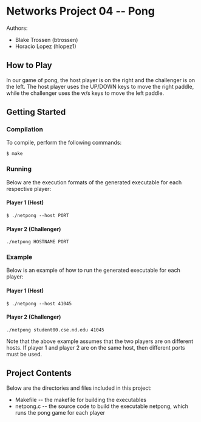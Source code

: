# Networks Project 04 -- Pong

Authors:
* Blake Trossen (btrossen)
* Horacio Lopez (hlopez1)

## How to Play
In our game of pong, the host player is on the right and the challenger is on
the left. The host player uses the UP/DOWN keys to move the right paddle, while
the challenger uses the w/s keys to move the left paddle.

## Getting Started
### Compilation
To compile, perform the following commands:
```
$ make
```

### Running
Below are the execution formats of the generated executable for each respective player:
#### Player 1 (Host)
```
$ ./netpong --host PORT
```
#### Player 2 (Challenger)
```
./netpong HOSTNAME PORT
```

### Example
Below is an example of how to run the generated executable for each player:
#### Player 1 (Host)
```
$ ./netpong --host 41045
```
#### Player 2 (Challenger)
```
./netpong student00.cse.nd.edu 41045
```
Note that the above example assumes that the two players are on different hosts. If player 1 and player 2 are on the same host, then different ports must be used.

## Project Contents
Below are the directories and files included in this project:
  * Makefile     -- the makefile for building the executables
  * netpong.c    -- the source code to build the executable netpong, which runs the pong game for each player
